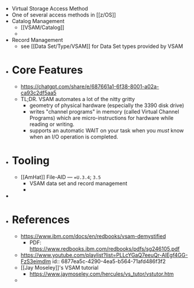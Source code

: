 - Virtual Storage Access Method
- One of several access methods in [[z/OS]]
- Catalog Management
	- [[VSAM/Catalog]]
	-
- Record Management
	- see [[Data Set/Type/VSAM]] for Data Set types provided by VSAM
- # Core Features
	- https://chatgpt.com/share/e/687661a1-6f38-8001-a02a-ca93c2df5aa5
	- TL;DR. VSAM automates a lot of the nitty gritty
		- geometry of physical hardware (especially the 3390 disk drive)
		- writes "channel programs" in memory (called Virtual Channel Programs) which are micro-instructions for hardware while reading or writing.
		- supports an automatic WAIT on your task when you _must_ know when an I/O operation is completed.
- # Tooling
	- [[AmHat]] File-AID — `=U.3.4`; `3.5`
		- VSAM data set and record management
		-
-
- # References
	- https://www.ibm.com/docs/en/redbooks/vsam-demystified
		- PDF: https://www.redbooks.ibm.com/redbooks/pdfs/sg246105.pdf
	- https://www.youtube.com/playlist?list=PLLcYGaQ7eeuQr-AlEgf4GG-FzS3eimdlm
	  id:: 6877ea5c-4290-4ea5-b564-71afd486f3f2
	- [[Jay Moseley]]'s VSAM tutorial
		- https://www.jaymoseley.com/hercules/vs_tutor/vstutor.htm
	-